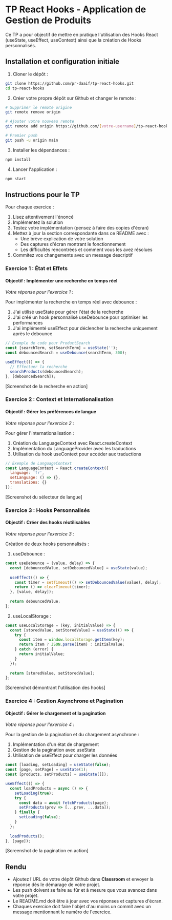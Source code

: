 # TP React Hooks - Application de Gestion de Produits

Ce TP a pour objectif de mettre en pratique l'utilisation des Hooks React (useState, useEffect, useContext) ainsi que la création de Hooks personnalisés.

## Installation et configuration initiale

1. Cloner le dépôt :
```bash
git clone https://github.com/pr-daaif/tp-react-hooks.git
cd tp-react-hooks
```

2. Créer votre propre dépôt sur Github et changer le remote :
```bash
# Supprimer le remote origine
git remote remove origin

# Ajouter votre nouveau remote
git remote add origin https://github.com/[votre-username]/tp-react-hooks.git

# Premier push
git push -u origin main
```

3. Installer les dépendances :
```bash
npm install
```

4. Lancer l'application :
```bash
npm start
```

## Instructions pour le TP

Pour chaque exercice :
1. Lisez attentivement l'énoncé
2. Implémentez la solution
3. Testez votre implémentation (pensez à faire des copies d'écran)
4. Mettez à jour la section correspondante dans ce README avec :
   - Une brève explication de votre solution
   - Des captures d'écran montrant le fonctionnement
   - Les difficultés rencontrées et comment vous les avez résolues
5. Commitez vos changements avec un message descriptif

### Exercice 1 : État et Effets 
#### Objectif : Implémenter une recherche en temps réel

_Votre réponse pour l'exercice 1 :_

Pour implémenter la recherche en temps réel avec debounce :

1. J'ai utilisé useState pour gérer l'état de la recherche
2. J'ai créé un hook personnalisé useDebounce pour optimiser les performances
3. J'ai implémenté useEffect pour déclencher la recherche uniquement après le debounce

```jsx
// Exemple de code pour ProductSearch
const [searchTerm, setSearchTerm] = useState('');
const debouncedSearch = useDebounce(searchTerm, 300);

useEffect(() => {
  // Effectuer la recherche
  searchProducts(debouncedSearch);
}, [debouncedSearch]);
```

[Screenshot de la recherche en action]

### Exercice 2 : Context et Internationalisation
#### Objectif : Gérer les préférences de langue

_Votre réponse pour l'exercice 2 :_

Pour gérer l'internationalisation :

1. Création du LanguageContext avec React.createContext
2. Implémentation du LanguageProvider avec les traductions
3. Utilisation du hook useContext pour accéder aux traductions

```jsx
// Exemple de LanguageContext
const LanguageContext = React.createContext({
  language: 'fr',
  setLanguage: () => {},
  translations: {}
});
```

[Screenshot du sélecteur de langue]

### Exercice 3 : Hooks Personnalisés
#### Objectif : Créer des hooks réutilisables

_Votre réponse pour l'exercice 3 :_

Création de deux hooks personnalisés :

1. useDebounce :
```jsx
const useDebounce = (value, delay) => {
  const [debouncedValue, setDebouncedValue] = useState(value);
  
  useEffect(() => {
    const timer = setTimeout(() => setDebouncedValue(value), delay);
    return () => clearTimeout(timer);
  }, [value, delay]);
  
  return debouncedValue;
};
```

2. useLocalStorage :
```jsx
const useLocalStorage = (key, initialValue) => {
  const [storedValue, setStoredValue] = useState(() => {
    try {
      const item = window.localStorage.getItem(key);
      return item ? JSON.parse(item) : initialValue;
    } catch (error) {
      return initialValue;
    }
  });
  
  return [storedValue, setStoredValue];
};
```

[Screenshot démontrant l'utilisation des hooks]

### Exercice 4 : Gestion Asynchrone et Pagination
#### Objectif : Gérer le chargement et la pagination

_Votre réponse pour l'exercice 4 :_

Pour la gestion de la pagination et du chargement asynchrone :

1. Implémentation d'un état de chargement
2. Gestion de la pagination avec useState
3. Utilisation de useEffect pour charger les données

```jsx
const [loading, setLoading] = useState(false);
const [page, setPage] = useState(1);
const [products, setProducts] = useState([]);

useEffect(() => {
  const loadProducts = async () => {
    setLoading(true);
    try {
      const data = await fetchProducts(page);
      setProducts(prev => [...prev, ...data]);
    } finally {
      setLoading(false);
    }
  };
  
  loadProducts();
}, [page]);
```

[Screenshot de la pagination en action]


## Rendu

- Ajoutez l'URL de votre dépôt Github dans  **Classroom** et envoyer la réponse dès le démarage de votre projet.
- Les push doivent se faire au fûr et à mesure que vous avancez dans votre projet.
- Le README.md doit être à jour avec vos réponses et captures d'écran. 
- Chaques exercice doit faire l'objet d'au moins un commit avec un message mentionnant le numéro de l'exercice.